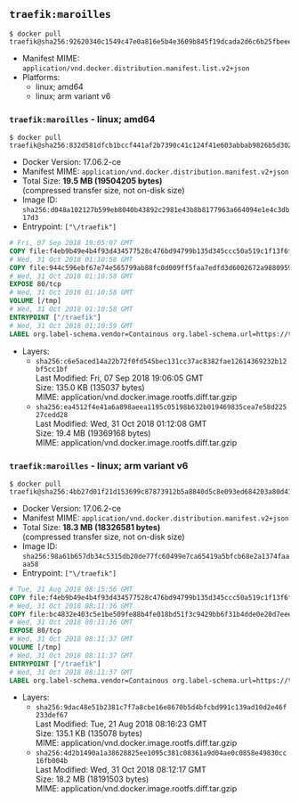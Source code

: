## `traefik:maroilles`

```console
$ docker pull traefik@sha256:92620340c1549c47e0a816e5b4e3609b845f19dcada2d6c6b25fbeee10513d96
```

-	Manifest MIME: `application/vnd.docker.distribution.manifest.list.v2+json`
-	Platforms:
	-	linux; amd64
	-	linux; arm variant v6

### `traefik:maroilles` - linux; amd64

```console
$ docker pull traefik@sha256:832d581dfcb1bccf441af2b7390c41c124f41e603abbab9826b5d302c7ac9c0a
```

-	Docker Version: 17.06.2-ce
-	Manifest MIME: `application/vnd.docker.distribution.manifest.v2+json`
-	Total Size: **19.5 MB (19504205 bytes)**  
	(compressed transfer size, not on-disk size)
-	Image ID: `sha256:d048a102127b599eb8040b43892c2981e43b8b8177963a664094e1e4c3db17d3`
-	Entrypoint: `["\/traefik"]`

```dockerfile
# Fri, 07 Sep 2018 19:05:07 GMT
COPY file:f4eb9b49e4b4f93d434577528c476bd94799b135d345ccc50a519c1f13f6f97a in /etc/ssl/certs/ 
# Wed, 31 Oct 2018 01:10:58 GMT
COPY file:944c596ebf67e74e565799ab88fc0d009ff5faa7edfd3d6002672a9880959e23 in / 
# Wed, 31 Oct 2018 01:10:58 GMT
EXPOSE 80/tcp
# Wed, 31 Oct 2018 01:10:58 GMT
VOLUME [/tmp]
# Wed, 31 Oct 2018 01:10:58 GMT
ENTRYPOINT ["/traefik"]
# Wed, 31 Oct 2018 01:10:59 GMT
LABEL org.label-schema.vendor=Containous org.label-schema.url=https://traefik.io org.label-schema.name=Traefik org.label-schema.description=A modern reverse-proxy org.label-schema.version=v1.7.4 org.label-schema.docker.schema-version=1.0
```

-	Layers:
	-	`sha256:c6e5aced14a22b72f0fd545bec131cc37ac8382fae12614369232b12bf5cc1bf`  
		Last Modified: Fri, 07 Sep 2018 19:06:05 GMT  
		Size: 135.0 KB (135037 bytes)  
		MIME: application/vnd.docker.image.rootfs.diff.tar.gzip
	-	`sha256:ea4512f4e41a6a898aeea1195c05198b632b019469835cea7e58d22527cedd28`  
		Last Modified: Wed, 31 Oct 2018 01:12:08 GMT  
		Size: 19.4 MB (19369168 bytes)  
		MIME: application/vnd.docker.image.rootfs.diff.tar.gzip

### `traefik:maroilles` - linux; arm variant v6

```console
$ docker pull traefik@sha256:4bb27d01f21d153699c87873912b5a8840d5c8e093ed684203a80d4176af3c02
```

-	Docker Version: 17.06.2-ce
-	Manifest MIME: `application/vnd.docker.distribution.manifest.v2+json`
-	Total Size: **18.3 MB (18326581 bytes)**  
	(compressed transfer size, not on-disk size)
-	Image ID: `sha256:98a61b657db34c5315db20de77fc60499e7ca65419a5bfcb68e2a1374faaaa58`
-	Entrypoint: `["\/traefik"]`

```dockerfile
# Tue, 21 Aug 2018 08:15:56 GMT
COPY file:f4eb9b49e4b4f93d434577528c476bd94799b135d345ccc50a519c1f13f6f97a in /etc/ssl/certs/ 
# Wed, 31 Oct 2018 08:11:36 GMT
COPY file:bc4832e403c5e1be509fe88b4fe018bd51f3c9429bb6f31b4dde0e20d7eee2a5 in / 
# Wed, 31 Oct 2018 08:11:36 GMT
EXPOSE 80/tcp
# Wed, 31 Oct 2018 08:11:37 GMT
VOLUME [/tmp]
# Wed, 31 Oct 2018 08:11:37 GMT
ENTRYPOINT ["/traefik"]
# Wed, 31 Oct 2018 08:11:37 GMT
LABEL org.label-schema.vendor=Containous org.label-schema.url=https://traefik.io org.label-schema.name=Traefik org.label-schema.description=A modern reverse-proxy org.label-schema.version=v1.7.4 org.label-schema.docker.schema-version=1.0
```

-	Layers:
	-	`sha256:9dac48e51b2381c7f7a8cbe16e8670b5d4bfcbd991c139ad10d2e46f233def67`  
		Last Modified: Tue, 21 Aug 2018 08:16:23 GMT  
		Size: 135.1 KB (135078 bytes)  
		MIME: application/vnd.docker.image.rootfs.diff.tar.gzip
	-	`sha256:4d2b1490a1a38628825ee1095c381c08361a9d04ae0c0858e49830cc16fb004b`  
		Last Modified: Wed, 31 Oct 2018 08:12:17 GMT  
		Size: 18.2 MB (18191503 bytes)  
		MIME: application/vnd.docker.image.rootfs.diff.tar.gzip
